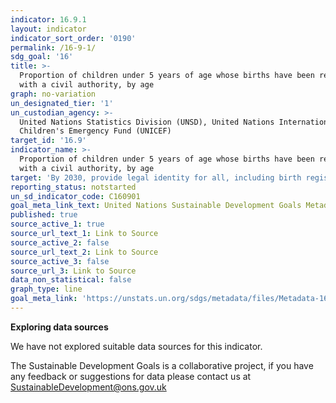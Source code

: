 ```yaml
---
indicator: 16.9.1
layout: indicator
indicator_sort_order: '0190'
permalink: /16-9-1/
sdg_goal: '16'
title: >-
  Proportion of children under 5 years of age whose births have been registered
  with a civil authority, by age
graph: no-variation
un_designated_tier: '1'
un_custodian_agency: >-
  United Nations Statistics Division (UNSD), United Nations International
  Children's Emergency Fund (UNICEF)
target_id: '16.9'
indicator_name: >-
  Proportion of children under 5 years of age whose births have been registered
  with a civil authority, by age
target: 'By 2030, provide legal identity for all, including birth registration'
reporting_status: notstarted
un_sd_indicator_code: C160901
goal_meta_link_text: United Nations Sustainable Development Goals Metadata (pdf 1361kB)
published: true
source_active_1: true
source_url_text_1: Link to Source
source_active_2: false
source_url_text_2: Link to Source
source_active_3: false
source_url_3: Link to Source
data_non_statistical: false
graph_type: line
goal_meta_link: 'https://unstats.un.org/sdgs/metadata/files/Metadata-16-09-01.pdf'
---
```

**Exploring data sources**

We have not explored suitable data sources for this indicator. 

The Sustainable Development Goals is a collaborative project, if you have any feedback or suggestions for data please contact us at <SustainableDevelopment@ons.gov.uk>
